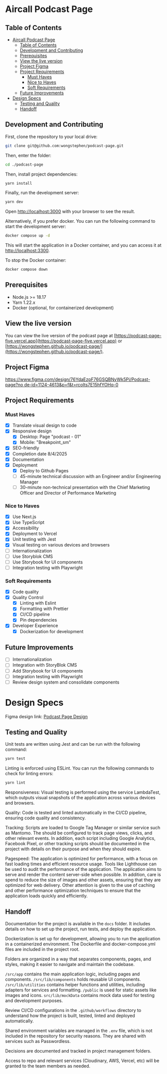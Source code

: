 # Aircall Podcast Page

## Table of Contents
- [Aircall Podcast Page](#aircall-podcast-page)
  - [Table of Contents](#table-of-contents)
  - [Development and Contributing](#development-and-contributing)
  - [Prerequisites](#prerequisites)
  - [View the live version](#view-the-live-version)
  - [Project Figma](#project-figma)
  - [Project Requirements](#project-requirements)
    - [Must Haves](#must-haves)
    - [Nice to Haves](#nice-to-haves)
    - [Soft Requirements](#soft-requirements)
  - [Future Improvements](#future-improvements)
- [Design Specs](#design-specs)
  - [Testing and Quality](#testing-and-quality)
  - [Handoff](#handoff)

## Development and Contributing

First, clone the repository to your local drive:

```bash
git clone git@github.com:wongstephen/podcast-page.git
```

Then, enter the folder:

```bash
cd ./podcast-page
```

Then, install project dependencies:

```bash
yarn install
```

Finally, run the development server:

```bash
yarn dev
```

Open [http://localhost:3000](http://localhost:3000) with your browser to see the result.

Alternatively, if you prefer docker. You can run the following command to start the development server:

```bash
docker compose up -d
```

This will start the application in a Docker container, and you can access it at [http://localhost:3300](http://localhost:3300).

To stop the Docker container:

```bash
docker compose down
```

## Prerequisites

- Node.js >= 18.17
- Yarn 1.22.x
- Docker (optional, for containerized development)
  
## View the live version

You can view the live version of the podcast page at [https://podcast-page-five.vercel.app](https://podcast-page-five.vercel.app) or [https://wongstephen.github.io/podcast-page/](https://wongstephen.github.io/podcast-page/).

## Project Figma

[https://www.figma.com/design/76YdaEzpF76GSQBNyWk5Pi/Podcast-page?no
de-id=1124-4613&p=f&t=rcoIts7E15hfYOHq-0](https://www.figma.com/design/76YdaEzpF76GSQBNyWk5Pi/Podcast-page?node-id=1124-4613&p=f&t=rcoIts7E15hfYOHq-0)

## Project Requirements

### Must Haves

- [x] Translate visual design to code
- [x] Responsive design
  - [x] Desktop: Page "podcast - 01"
  - [x] Mobile: "Breakpoint_sm"
- [x] SEO-friendly
- [x] Completion date 8/4/2025
- [x] Documentation
- [x] Deployment
  - [x] Deploy to Github Pages
  - [ ] 45-minute technical discussion with an Engineer and/or Engineering Manager
  - [ ] 30-minute non-technical presentation with the Chief Marketing Officer and Director of Performance Marketing

### Nice to Haves

- [x] Use Next.js
- [x] Use TypeScript
- [x] Accessibility
- [x] Deployment to Vercel
- [x] Unit testing with Jest
- [x] Visual testing on various devices and browsers
- [ ] Internationalization
- [ ] Use Storyblok CMS
- [ ] Use Storybook for UI components
- [ ] Integration testing with Playwright

### Soft Requirements

- [x] Code quality
- [x] Quality Control
  - [x] Linting with Eslint
  - [x] Formatting with Prettier
  - [x] CI/CD pipeline
  - [x] Pin dependencies
- [x] Developer Experience
  - [x] Dockerization for development

## Future Improvements

- [ ] Internationalization
- [ ] Integration with StoryBlok CMS
- [ ] Add Storybook for UI components
- [ ] Integration testing with Playwright
- [ ] Review design system and consolidate components

# Design Specs

Figma design link: [Podcast Page Design](https://www.figma.com/design/76YdaEzpF76GSQBNyWk5Pi/Podcast-page?node-id=1124-4613&p=f&t=rcoIts7E15hfYOHq-0)

## Testing and Quality

Unit tests are written using Jest and can be run with the following command:

```bash
yarn test
```

Linting is enforced using ESLint. You can run the following commands to check for linting errors:

```bash
yarn lint
```

Responsiveness: Visual testing is performed using the service LambdaTest, which outputs visual snapshots of the application across various devices and browsers.

Quality: Code is tested and linted automatically in the CI/CD pipeline, ensuring code quality and consistency.

Tracking: Scripts are loaded to Google Tag Manager or similar service such as Mantomo. The should be configured to track page views, clicks, and other relevant events. In addition, each script including Google Analytics, Facebook Pixel, or other tracking scripts should be documented in the project with details on their purpose and when they should expire.

Pagespeed: The application is optimized for performance, with a focus on fast loading times and efficient resource usage. Tools like Lighthouse can be used to audit the performance of the application. The application aims to serve and render the content server-side when possible. In addition, care is spend to reduce the size of images and other assets, ensuring that they are optimized for web delivery. Other attention is given to the use of caching and other performance optimization techniques to ensure that the application loads quickly and efficiently.

## Handoff

Documentation for the project is available in the `docs` folder. It includes details on how to set up the project, run tests, and deploy the application.

Dockerization is set up for development, allowing you to run the application in a containerized environment. The Dockerfile and docker-compose.yml files are included in the project root.

Folders are organized in a way that separates components, pages, and styles, making it easier to navigate and maintain the codebase.

`/src/app` contains the main application logic, including pages and components.
`/src/lib/components` holds reusable UI components.
`/src/lib/utilities` contains helper functions and utilities, including adapters for services and formatting.
`/public` is used for static assets like images and icons.
`src/lib/mockData` contains mock data used for testing and development purposes.

Review CI/CD configurations in the `.github/workflows` directory to understand how the project is built, tested, linted and deployed automatically.

Shared environment variables are managed in the `.env` file, which is not included in the repository for security reasons. They are shared with services such as Passwordless.

Decisions are documented and tracked in project management folders.

Access to repo and relevant services (Cloudinary, AWS, Vercel, etc) will be granted to the team members as needed.
